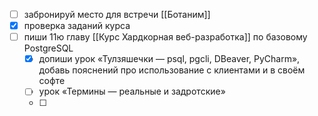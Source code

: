 - [ ] забронируй место для встречи [[Ботаним]]
- [x] проверка заданий курса
- [ ] пиши 11ю главу [[Курс Хардкорная веб-разработка]] по базовому PostgreSQL
	- [x] допиши урок «Тулзяшечки — psql, pgcli, DBeaver, PyCharm», добавь пояснений про использование с клиентами и в своём софте
	- [ ] урок «Термины — реальные и задротские»
	- [ ] 